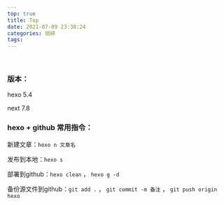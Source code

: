 ```yaml
---
top: true
title: Top
date: 2021-07-09 23:38:24
categories: 琐碎
tags:
---
```






​	<!--more-->

### 版本：

hexo 5.4

next 7.8



### 	hexo + github 常用指令：

新建文章：`hexo n 文章名`

发布到本地：`hexo s`

部署到github：`hexo clean` ， `hexo g -d`

备份源文件到github：`git add .` ， `git commit -m 备注` ，  `git push origin hexo`

